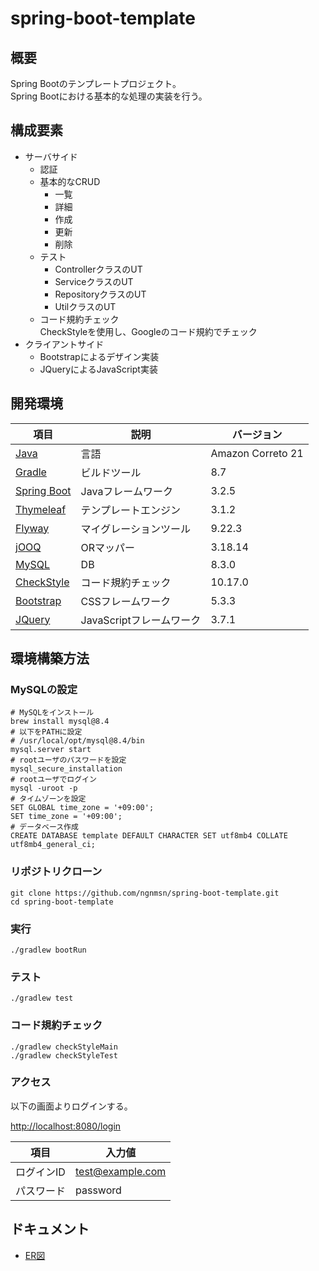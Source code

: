 # spring-boot-template

## 概要

Spring Bootのテンプレートプロジェクト。<br>
Spring Bootにおける基本的な処理の実装を行う。

## 構成要素

- サーバサイド
    - 認証
    - 基本的なCRUD
        - 一覧
        - 詳細
        - 作成
        - 更新
        - 削除
    - テスト
        - ControllerクラスのUT
        - ServiceクラスのUT
        - RepositoryクラスのUT
        - UtilクラスのUT
    - コード規約チェック<br>
      CheckStyleを使用し、Googleのコード規約でチェック
- クライアントサイド
    - Bootstrapによるデザイン実装
    - JQueryによるJavaScript実装

## 開発環境

| 項目                                                                                          | 説明                | バージョン             |
|---------------------------------------------------------------------------------------------|-------------------|-------------------|
| [Java](https://docs.aws.amazon.com/corretto/latest/corretto-21-ug/what-is-corretto-21.html) | 言語                | Amazon Correto 21 |
| [Gradle](https://gradle.org/)                                                               | ビルドツール            | 8.7               |
| [Spring Boot](https://spring.io/projects/spring-boot)                                       | Javaフレームワーク       | 3.2.5             |
| [Thymeleaf](https://www.thymeleaf.org/)                                                     | テンプレートエンジン        | 3.1.2             |
| [Flyway](https://flywaydb.org/)                                                             | マイグレーションツール       | 9.22.3            |
| [jOOQ](https://www.jooq.org/)                                                               | ORマッパー            | 3.18.14           |
| [MySQL](https://www.mysql.com/jp/)                                                          | DB                | 8.3.0             |
| [CheckStyle](https://checkstyle.sourceforge.io/)                                            | コード規約チェック         | 10.17.0           |
| [Bootstrap](https://getbootstrap.jp/)                                                       | CSSフレームワーク        | 5.3.3　            |
| [JQuery](https://jquery.com/)                                                               | JavaScriptフレームワーク | 3.7.1             |

## 環境構築方法

### MySQLの設定

```shell
# MySQLをインストール
brew install mysql@8.4
# 以下をPATHに設定
# /usr/local/opt/mysql@8.4/bin
mysql.server start
# rootユーザのパスワードを設定
mysql_secure_installation
# rootユーザでログイン
mysql -uroot -p
# タイムゾーンを設定
SET GLOBAL time_zone = '+09:00';
SET time_zone = '+09:00';
# データベース作成
CREATE DATABASE template DEFAULT CHARACTER SET utf8mb4 COLLATE utf8mb4_general_ci;
```

### リポジトリクローン

```
git clone https://github.com/ngnmsn/spring-boot-template.git
cd spring-boot-template
```

### 実行

```
./gradlew bootRun
```

### テスト

```
./gradlew test
```

### コード規約チェック

```
./gradlew checkStyleMain
./gradlew checkStyleTest
```

### アクセス

以下の画面よりログインする。

[http://localhost:8080/login](http://localhost:8080/login)

| 項目     | 入力値              |
|--------|------------------|
| ログインID | test@example.com |
| パスワード  | password         |

## ドキュメント

- [ER図](./docs/er/ER.md)
